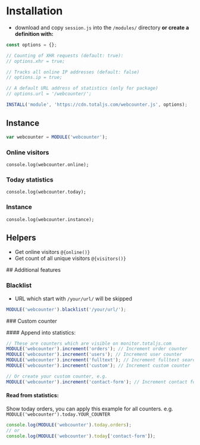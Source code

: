 # Installation

- download and copy `session.js` into the `/modules/` directory __or create a definition with:__

```javascript
const options = {};

// Counting of XHR requests (default: true):
// options.xhr = true;

// Tracks all online IP addresses (default: false)
// options.ip = true;

// A default URL address of statistics (only for package)
// options.url = '/webcounter/';

INSTALL('module', 'https://cdn.totaljs.com/webcounter.js', options);
```

## Instance

```javascript
var webcounter = MODULE('webcounter');
```

### Online visitors

`console.log(webcounter.online);`

### Today statistics

`console.log(webcounter.today);`

### Instance

`console.log(webcounter.instance);`

## Helpers

- Get online visitors `@{online()}`
- Get count of all unique visitors `@{visitors()}`

## Additional features

### Blacklist

- URL which start with `/your/url/` will be skipped

```javascript
MODULE('webcounter').blacklist('/your/url/');
```

### Custom counter

#### Append into statistics:

```javascript
// These are counters which are visible on monitor.totaljs.com
MODULE('webcounter').increment('orders'); // Increment order counter
MODULE('webcounter').increment('users'); // Increment user counter
MODULE('webcounter').increment('fulltext'); // Increment fulltext search counter
MODULE('webcounter').increment('custom'); // Increment custom counter

// Or create your custom counter, e.g.
MODULE('webcounter').increment('contact-form'); // Increment contact form counter
```

#### Read from statistics:

Show today orders, you can apply this example for all counters. e.g. `MODULE('webcounter').today.YOUR_COUNTER`

```javascript
console.log(MODULE('webcounter').today.orders);
// or
console.log(MODULE('webcounter').today['contact-form']);
```

